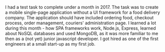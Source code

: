 I had a test task to complete under a month in 2017. The task was to create a mobile single-page application without a UI framework for a food delivery company. The application should have included ordering food, checkout process, order management, couriers' administration page. I learned a lot during this month - how SPA frameworks work, Node.js, Express, learned about NoSQL databases and used MongoDB, as it was more familiar to me then as a (not yet) junior javascript developer. I got hired as one of the first engineers at a small start-up as my first job.
